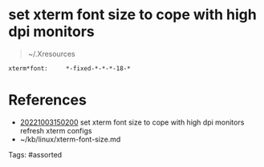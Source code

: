 # set xterm font size to cope with high dpi monitors
> ~/.Xresources
```
xterm*font:     *-fixed-*-*-*-18-*
```

# References
- [20221003150200](/zet/20221003150200/) set xterm font size to cope with high dpi monitors refresh xterm configs
- ~/kb/linux/xterm-font-size.md

Tags:
    #assorted


